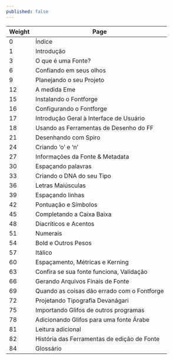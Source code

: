 ```yaml
---
published: false
---
```


| Weight | Page                                       |
|--------|--------------------------------------------|
| 0      | Índice                                     |
| 1      | Introdução                                 |
| 3      | O que é uma Fonte?                         |
| 6      | Confiando em seus olhos                    |
| 9      | Planejando o seu Projeto                   |
| 12     | A medida Eme                               |
| 15     | Instalando o Fontforge                     |
| 16     | Configurando o Fontforge                   |
| 17     | Introdução Geral à Interface de Usuário    |
| 18     | Usando as Ferramentas de Desenho do FF     |
| 21     | Desenhando com Spiro                       |
| 24     | Criando ‘o’ e ‘n’                          |
| 27     | Informações da Fonte & Metadata            |
| 30     | Espaçando palavras                         |
| 33     | Criando o DNA do seu Tipo                  |
| 36     | Letras Maiúsculas                          |
| 39     | Espaçando linhas                           |
| 42     | Pontuação e Símbolos                       |
| 45     | Completando a Caixa Baixa                  |
| 48     | Diacríticos e Acentos                      |
| 51     | Numerais                                   |
| 54     | Bold e Outros Pesos                        |
| 57     | Itálico                                    |
| 60     | Espaçamento, Métricas e Kerning            |
| 63     | Confira se sua fonte funciona, Validação   |
| 66     | Gerando Arquivos Finais de Fonte           |
| 69     | Quando as coisas dão errado com o Fontforge|
| 72     | Projetando Tipografia Devanágari           |
| 75     | Importando Glifos de outros programas      |
| 78     | Adicionando Glifos para uma fonte Árabe    |
| 81     | Leitura adicional                          |
| 82     | História das Ferramentas de edição de Fonte|
| 84     | Glossário                                  |
